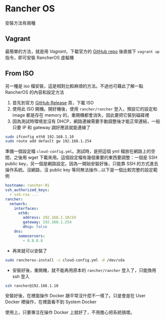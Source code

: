 # Rancher OS

安裝方法有兩種

## Vagrant

最簡單的方法，就是用 *Vagrant*，下載官方的 [GitHub repo](https://github.com/rancher/os-vagrant) 後直接下 `vagrant up` 指令，即可安裝 RancherOS 虛擬機

## From ISO

另一種是 iso 檔安裝，這是相對比較麻煩的方法。不過也可藉此了解一點 RancherOS 的內容和設定方法

1. 首先到官方 [GitHub Release](https://github.com/rancher/os/releases) 頁，下載 ISO
2. 使用此 ISO 開機。開好機後，使用 `rancher/rancher` 登入，預設它的設定和 image 都是存在 memory 的，重開機都會消失，因此要把它裝到磁碟裡
3. 因為測試時環境並沒有 DHCP，網路連線需要手動調整後才能正常連結，一般只要 IP 和 gateway 調好應該就能連線了

```bash
sudo ifconfig eth0 192.168.1.10
sudo route add default gw 192.168.1.254
```

準備一個設定檔 `cloud-config.yml`。測試時，是把這個 yml 檔放在網路上的空間，之後用 wget 下載來用。這個設定檔有幾個重要的東西要調整：一個是 SSH public key，另一個是網路設定。因為一開始安裝好後，只能靠 SSH 的方式進去操作系統。沒網路，沒 public key 等同無法操作...以下是一個比較完整的設定範例

```yml
hostname: rancher-01
ssh_authorized_keys:
  - ssh-rsa ...
rancher:
  network:
    interfaces:
      eth0:
        address: 192.168.1.10/24
        gateway: 192.168.1.254
        dhcp: false
    dns:
      nameservers:
        - 8.8.8.8
```

- 再來就可以安裝了

```bash
sudo rancheros-install -c cloud-config.yml -d /dev/sda
```
- 安裝好後，重開機，就不能再用原本的 `rancher/rancher` 登入了，只能換用 ssh 登入

```bash
ssh rancher@192.168.1.10
```

安裝好後，在裡面操作 Docker 跟平常沒什麼不一樣了。只是會是在 User Docker 裡操作，在裡面看不到 System Docker

使用上，只要專注在操作 Docker 上就好了，不用擔心把系統搞壞。
